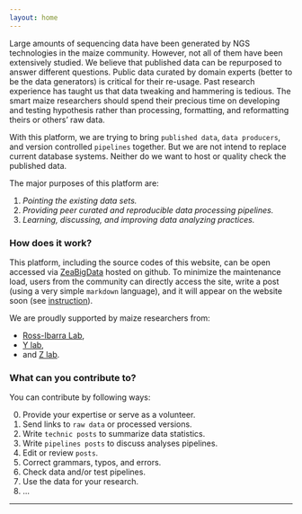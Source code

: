 ```yaml
---
layout: home
---
```



Large amounts of sequencing data have been generated by NGS technologies in the maize community.
However, not all of them have been extensively studied. We believe that published data can be repurposed to answer different questions. Public data curated by domain experts (better to be the data generators) is critical for their re-usage. Past research experience has taught us that data tweaking and hammering is tedious. The smart maize researchers should spend their precious time on developing and testing hypothesis rather than processing, formatting, and reformatting theirs or others’ raw data.

With this platform, we are trying to bring `published data`, `data producers`, and version controlled `pipelines` together.
But we are not intend to replace current database systems. Neither do we want to host or quality check the published data.  

The major purposes of this platform are:  

1. *Pointing the existing data sets.*   
2. *Providing peer curated and reproducible data processing pipelines.*   
3. *Learning, discussing, and improving data analyzing practices.*


### How does it work?

This platform, including the source codes of this website, can be open accessed via  [ZeaBigData](https://github.com/ZeaBigData) hosted on github.
To minimize the maintenance load, users from the community can directly access the site, write a post (using a very simple `markdown` language), and it will appear on the website soon (see [instruction]()).


We are proudly supported by maize researchers from:  
- [Ross-Ibarra Lab](http://www.rilab.org/),  
- [Y lab](),  
- and [Z lab]().  


### What can you contribute to?

You can contribute by following ways:

0. Provide your expertise or serve as a volunteer.
1. Send links to `raw data` or processed versions.  
2. Write `technic posts` to summarize data statistics.  
3. Write `pipelines posts` to discuss analyses pipelines.  
4. Edit or review `posts`.  
5. Correct grammars, typos, and errors.   
6. Check data and/or test pipelines.  
7. Use the data for your research.  
7. ...  


---
